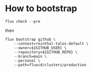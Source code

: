 # How to bootstrap

```
flux check --pre
```

then

```
flux bootstrap github \
    --context=reinthal-talos-default \
    --owner=${GITHUB_USER} \
    --repository=${GITHUB_REPO} \
    --branch=main \
    --personal \
    --path=fluxcd/clusters/production
```
